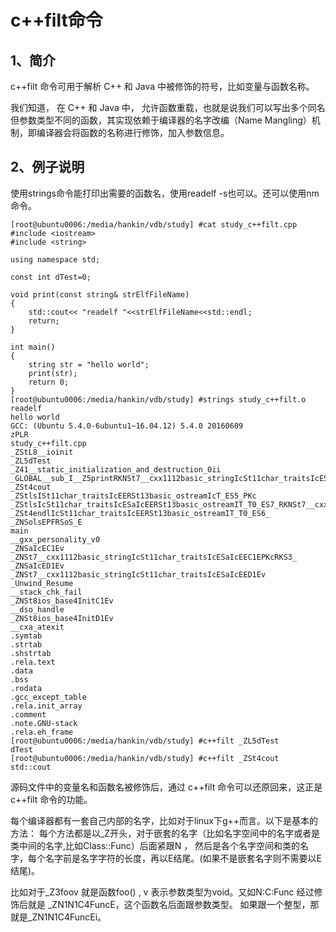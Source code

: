 # c++filt命令 

## 1、简介
c++filt 命令可用于解析 C++ 和 Java 中被修饰的符号，比如变量与函数名称。

我们知道， 在 C++ 和 Java 中， 允许函数重载，也就是说我们可以写出多个同名但参数类型不同的函数，其实现依赖于编译器的名字改编（Name Mangling）机制，即编译器会将函数的名称进行修饰，加入参数信息。

## 2、例子说明
使用strings命令能打印出需要的函数名，使用readelf -s也可以。还可以使用nm命令。

```
[root@ubuntu0006:/media/hankin/vdb/study] #cat study_c++filt.cpp
#include <iostream>
#include <string>

using namespace std;

const int dTest=0;

void print(const string& strElfFileName)
{
    std::cout<< "readelf "<<strElfFileName<<std::endl;
    return;
}

int main()
{
    string str = "hello world";
    print(str);
    return 0;
}
[root@ubuntu0006:/media/hankin/vdb/study] #strings study_c++filt.o
readelf
hello world
GCC: (Ubuntu 5.4.0-6ubuntu1~16.04.12) 5.4.0 20160609
zPLR
study_c++filt.cpp
_ZStL8__ioinit
_ZL5dTest
_Z41__static_initialization_and_destruction_0ii
_GLOBAL__sub_I__Z5printRKNSt7__cxx1112basic_stringIcSt11char_traitsIcESaIcEEE
_ZSt4cout
_ZStlsISt11char_traitsIcEERSt13basic_ostreamIcT_ES5_PKc
_ZStlsIcSt11char_traitsIcESaIcEERSt13basic_ostreamIT_T0_ES7_RKNSt7__cxx1112basic_stringIS4_S5_T1_EE
_ZSt4endlIcSt11char_traitsIcEERSt13basic_ostreamIT_T0_ES6_
_ZNSolsEPFRSoS_E
main
__gxx_personality_v0
_ZNSaIcEC1Ev
_ZNSt7__cxx1112basic_stringIcSt11char_traitsIcESaIcEEC1EPKcRKS3_
_ZNSaIcED1Ev
_ZNSt7__cxx1112basic_stringIcSt11char_traitsIcESaIcEED1Ev
_Unwind_Resume
__stack_chk_fail
_ZNSt8ios_base4InitC1Ev
__dso_handle
_ZNSt8ios_base4InitD1Ev
__cxa_atexit
.symtab
.strtab
.shstrtab
.rela.text
.data
.bss
.rodata
.gcc_except_table
.rela.init_array
.comment
.note.GNU-stack
.rela.eh_frame
[root@ubuntu0006:/media/hankin/vdb/study] #c++filt _ZL5dTest
dTest
[root@ubuntu0006:/media/hankin/vdb/study] #c++filt _ZSt4cout
std::cout
```

源码文件中的变量名和函数名被修饰后，通过 c++filt 命令可以还原回来，这正是 c++filt 命令的功能。


每个编译器都有一套自己内部的名字，比如对于linux下g++而言。以下是基本的方法：
每个方法都是以_Z开头，对于嵌套的名字（比如名字空间中的名字或者是类中间的名字,比如Class::Func）后面紧跟N ， 然后是各个名字空间和类的名字，每个名字前是名字字符的长度，再以E结尾。(如果不是嵌套名字则不需要以E结尾)。

比如对于_Z3foov 就是函数foo() , v 表示参数类型为void。又如N:C:Func 经过修饰后就是 _ZN1N1C4FuncE，这个函数名后面跟参数类型。 如果跟一个整型，那就是_ZN1N1C4FuncEi。









